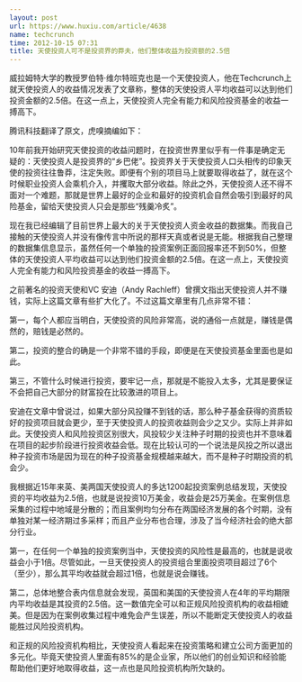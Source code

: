 ```yaml
---
layout: post
url: https://www.huxiu.com/article/4638
name: techcrunch
time: 2012-10-15 07:31
title: 天使投资人可不是投资界的莽夫，他们整体收益为投资额的2.5倍
---
```

威拉姆特大学的教授罗伯特·维尔特班克也是一个天使投资人，他在Techcrunch上就天使投资人的收益情况发表了文章称，整体的天使投资人平均收益可以达到他们投资金额的2.5倍。在这一点上，天使投资人完全有能力和风险投资基金的收益一搏高下。

腾讯科技翻译了原文，虎嗅摘编如下：

10年前我开始研究天使投资的收益问题时，在投资世界里似乎有一件事是确定无疑的：天使投资人是投资界的“乡巴佬”。投资界关于天使投资人口头相传的印象天使的投资往往鲁莽，注定失败。即便有个别的项目马上就要取得收益了，就在这个时候职业投资人会乘机介入，并攫取大部分收益。除此之外，天使投资人还不得不面对一个难题，那就是世界上最好的企业和最好的投资机会自然会吸引到最好的风险基金，留给天使投资人只会是那些“残羹冷炙”。

现在我已经编辑了目前世界上最大的关于天使投资人资金收益的数据集。而我自己接触的天使投资人并没有像传言中所说的那样天真或者说是无能。根据我自己整理的数据集信息显示，虽然任何一个单独的投资案例正面回报率还不到50%，但整体的天使投资人平均收益可以达到他们投资金额的2.5倍。在这一点上，天使投资人完全有能力和风险投资基金的收益一搏高下。

之前著名的投资天使和VC 安迪（Andy Rachleff）曾撰文指出天使投资人并不赚钱，实际上这篇文章有些扩大化了。不过这篇文章里有几点非常不错：

第一，每个人都应当明白，天使投资的风险非常高，说的通俗一点就是，赚钱是偶然的，赔钱是必然的。

第二，投资的整合的确是一个非常不错的手段，即便是在天使投资基金里面也是如此。

第三，不管什么时候进行投资，要牢记一点，那就是不能投入太多，尤其是要保证不会把自己大部分的财富投在比较激进的项目上。

安迪在文章中曾说过，如果大部分风投赚不到钱的话，那么种子基金获得的资质较好的投资项目就会更少，至于天使投资人的投资收益则会少之又少。实际上并非如此。天使投资人和风险投资区别很大，风投较少关注种子时期的投资也并不意味着在项目的起步阶段进行投资收益会低。现在比较认可的一个说法是风投之所以退出种子投资市场是因为现在的种子投资基金规模越来越大，而不是种子时期投资的机会少。

我根据近15年来英、美两国天使投资人的多达1200起投资案例总结发现，天使投资的平均收益为2.5倍，也就是说投资10万美金，收益会是25万美金。在案例信息采集的过程中地域是分散的；而且案例均匀分布在两国经济发展的各个时期，没有单独对某一经济期过多采样；而且产业分布也合理，涉及了当今经济社会的绝大部分行业。

第一，在任何一个单独的投资案例当中，天使投资的风险性是最高的，也就是说收益会小于1倍。尽管如此，一旦天使投资人的投资组合里面投资项目超过了6个（至少），那么其平均收益就会超过1倍，也就是说会赚钱。

第二，总体地整合表内信息就会发现，英国和美国的天使投资人在4年的平均期限内平均收益是其投资的2.5倍。这一数值完全可以和正规风险投资机构的收益相媲美。但是因为在案例收集过程中难免会产生误差，所以不能断定天使投资人的收益能胜过风险投资机构。

和正规的风险投资机构相比，天使投资人看起来在投资策略和建立公司方面更加的多元化。毕竟天使投资人里面有85%的是企业家，所以他们的创业知识和经验能帮助他们更好地取得收益，这一点也是风险投资机构所欠缺的。


